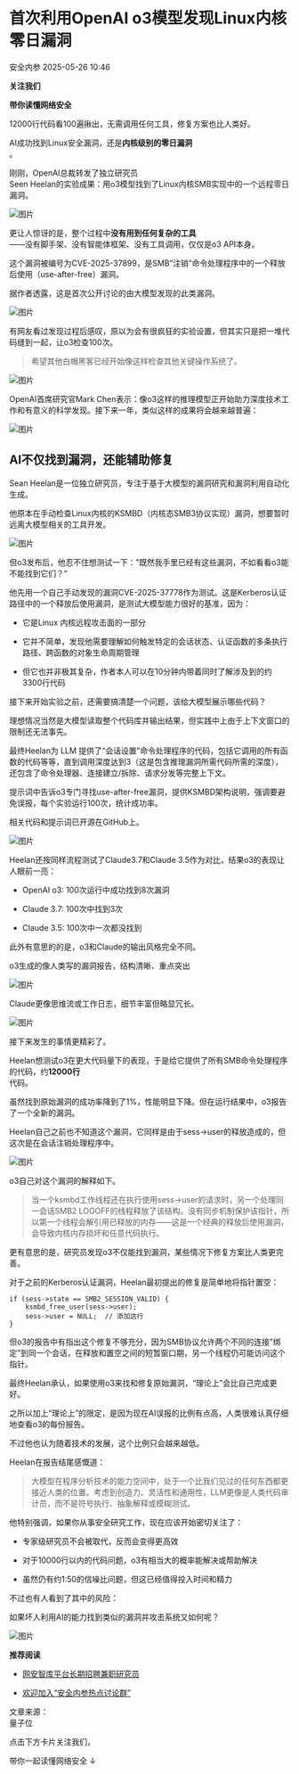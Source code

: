 #  首次利用OpenAI o3模型发现Linux内核零日漏洞   
 安全内参   2025-05-26 10:46  
  
**关注我们**  
  
  
**带你读懂网络安全**  
  
  
  
12000行代码看100遍揪出，无需调用任何工具，修复方案也比人类好。  
  
  
AI成功找到Linux安全漏洞，还是**内核级别的零日漏洞**  
。  
  
刚刚，OpenAI总裁转发了独立研究员  
Seen Heelan的实验成果：用o3模型找到了Linux内核SMB实现中的一个远程零日漏洞。  
  
![图片](https://mmbiz.qpic.cn/mmbiz_png/YicUhk5aAGtDlyrecNfQhnStib9TWefkPOp3sEeqRfzMFzxic24bH3fSwJ683BI2CiciaaicESH3PKuCVdC1lrogu1Ug/640?wx_fmt=png&from=appmsg&watermark=1&tp=webp&wxfrom=5&wx_lazy=1 "")  
  
更让人惊讶的是，整个过程中**没有用到任何复杂的工具**  
——没有脚手架、没有智能体框架、没有工具调用，仅仅是o3 API本身。  
  
这个漏洞被编号为CVE-2025-37899，是SMB”注销”命令处理程序中的一个释放后使用（use-after-free）漏洞。  
  
据作者透露，这是首次公开讨论的由大模型发现的此类漏洞。  
  
![图片](https://mmbiz.qpic.cn/mmbiz_png/YicUhk5aAGtDlyrecNfQhnStib9TWefkPO6Osawam0FHGV6Z2NN2l9K7lQ5iawQxWG9Sybrd86DThppaozzsRKOWg/640?wx_fmt=png&from=appmsg&watermark=1&tp=webp&wxfrom=5&wx_lazy=1 "")  
  
有网友看过发现过程后感叹，原以为会有很疯狂的实验设置，但其实只是把一堆代码缝到一起，让o3检查100次。  
> 希望其他白帽黑客已经开始像这样检查其他关键操作系统了。  
  
  
![图片](https://mmbiz.qpic.cn/mmbiz_png/YicUhk5aAGtDlyrecNfQhnStib9TWefkPOL90Dicz3IKftwDCZvLLCJUQrDiaJ63uOjrLA3nBiboCN54iasXCPeQmKoQ/640?wx_fmt=png&from=appmsg&watermark=1&tp=webp&wxfrom=5&wx_lazy=1 "")  
  
OpenAI首席研究官Mark Chen表示：像o3这样的推理模型正开始助力深度技术工作和有意义的科学发现。接下来一年，类似这样的成果将会越来越普遍：  
  
![图片](https://mmbiz.qpic.cn/mmbiz_png/YicUhk5aAGtDlyrecNfQhnStib9TWefkPOGeuRrib1a9fzFvotaxdXSrSvI7lBKwI4RkJUEKKtic4eIcwxIkssD5lw/640?wx_fmt=png&from=appmsg&watermark=1&tp=webp&wxfrom=5&wx_lazy=1 "")  
## AI不仅找到漏洞，还能辅助修复  
  
Sean Heelan是一位独立研究员，专注于基于大模型的漏洞研究和漏洞利用自动化生成。  
  
他原本在手动检查Linux内核的KSMBD（内核态SMB3协议实现）漏洞，想要暂时远离大模型相关的工具开发。  
  
![图片](https://mmbiz.qpic.cn/mmbiz_png/YicUhk5aAGtDlyrecNfQhnStib9TWefkPOv3MwEkymOCuUW0wbCRd6DsbqgJ0jpDiawViagDeXqdg3shE8VkKHaarg/640?wx_fmt=png&from=appmsg&watermark=1&tp=webp&wxfrom=5&wx_lazy=1 "")  
  
但o3发布后，他忍不住想测试一下：”既然我手里已经有这些漏洞，不如看看o3能不能找到它们？”  
  
他先用一个自己手动发现的漏洞CVE-2025-37778作为测试。这是Kerberos认证路径中的一个释放后使用漏洞，是测试大模型能力很好的基准，因为：  
- 它是Linux 内核远程攻击面的一部分  
  
- 它并不简单，发现他需要理解如何触发特定的会话状态、认证函数的多条执行路径、跨函数的对象生命周期管理  
  
- 但它也并非极其复杂，作者本人可以在10分钟内带着同时了解涉及到的约3300行代码  
  
接下来开始实验之前，还需要搞清楚一个问题，该给大模型展示哪些代码？  
  
理想情况当然是大模型读取整个代码库并输出结果，但实践中上由于上下文窗口的限制还无法事先。  
  
最终Heelan为 LLM 提供了“会话设置”命令处理程序的代码，包括它调用的所有函数的代码等等，直到调用深度达到3（这是包含推理漏洞所需代码所需的深度），还包含了命令处理器、连接建立/拆除、请求分发等完整上下文。  
  
提示词中告诉o3专门寻找use-after-free漏洞，提供KSMBD架构说明，强调要避免误报，每个实验运行100次，统计成功率。  
  
相关代码和提示词已开源在GitHub上。  
  
![图片](https://mmbiz.qpic.cn/mmbiz_png/YicUhk5aAGtDlyrecNfQhnStib9TWefkPOialPibnIibYOuBO9fVDOvMrricKJMqJ1uqcNl889memZ3GZcyqsQb2Vq7g/640?wx_fmt=png&from=appmsg&watermark=1&tp=webp&wxfrom=5&wx_lazy=1 "")  
  
Heelan还按同样流程测试了Claude3.7和Claude 3.5作为对比，结果o3的表现让人眼前一亮：  
- OpenAI o3: 100次运行中成功找到8次漏洞  
  
- Claude 3.7: 100次中找到3次  
  
- Claude 3.5: 100次中一次都没找到  
  
此外有意思的的是，o3和Claude的输出风格完全不同。  
  
o3生成的像人类写的漏洞报告，结构清晰、重点突出  
  
![图片](https://mmbiz.qpic.cn/mmbiz_png/YicUhk5aAGtDlyrecNfQhnStib9TWefkPOLekCgwZSJ9iasWUHscxHX91vzAKMHo895cVoOa5KfdvXfGRCBTW7LRQ/640?wx_fmt=png&from=appmsg&watermark=1&tp=webp&wxfrom=5&wx_lazy=1 "")  
  
Claude更像思维流或工作日志，细节丰富但略显冗长。  
  
![图片](https://mmbiz.qpic.cn/mmbiz_png/YicUhk5aAGtDlyrecNfQhnStib9TWefkPOam8Ggwlib1T7CZBpibcAQZS0zQS68b38ckicp6SkgwaMXXFGHNL4PcDaQ/640?wx_fmt=png&from=appmsg&watermark=1&tp=webp&wxfrom=5&wx_lazy=1 "")  
  
接下来发生的事情更精彩了。  
  
Heelan想测试o3在更大代码量下的表现，于是给它提供了所有SMB命令处理程序的代码，约**12000行**  
代码。  
  
虽然找到原始漏洞的成功率降到了1%，性能明显下降。但在运行结果中，o3报告了一个全新的漏洞。  
  
Heelan自己之前也不知道这个漏洞，它同样是由于sess->user的释放造成的，但这次是在会话注销处理程序中。  
  
![图片](https://mmbiz.qpic.cn/mmbiz_png/YicUhk5aAGtDlyrecNfQhnStib9TWefkPOy6ib0rgicL3oxw4tmibhBmMwdR9PRDpxPEYjG02Fw2aAQzDaMicDTEfrLg/640?wx_fmt=png&from=appmsg&watermark=1&tp=webp&wxfrom=5&wx_lazy=1 "")  
  
o3自己对这个漏洞的解释如下。  
> 当一个ksmbd工作线程还在执行使用sess->user的请求时，另一个处理同一会话SMB2 LOGOFF的线程释放了该结构。没有同步机制保护该指针，所以第一个线程会解引用已释放的内存——这是一个经典的释放后使用漏洞，会导致内核内存损坏和任意代码执行。  
  
  
更有意思的是，研究员发现o3不仅能找到漏洞，某些情况下修复方案比人类更完善。  
  
对于之前的Kerberos认证漏洞，Heelan最初提出的修复是简单地将指针置空：  
```
if (sess->state == SMB2_SESSION_VALID) {
    ksmbd_free_user(sess->user);
    sess->user = NULL;  // 添加这行
}
```  
  
但o3的报告中有指出这个修复不够充分，因为SMB协议允许两个不同的连接”绑定”到同一个会话，在释放和置空之间的短暂窗口期，另一个线程仍可能访问这个指针。  
  
最终Heelan承认，如果使用o3来找和修复原始漏洞，“理论上”会比自己完成更好。  
  
之所以加上“理论上”的限定，是因为现在AI误报的比例有点高，人类很难认真仔细地查看o3的每份报告。  
  
不过他也认为随着技术的发展，这个比例只会越来越低。  
  
Heelan在报告结尾感慨道：  
> 大模型在程序分析技术的能力空间中，处于一个比我们见过的任何东西都更接近人类的位置。考虑到创造力、灵活性和通用性，LLM更像是人类代码审计员，而不是符号执行、抽象解释或模糊测试。  
  
  
他特别强调，如果你从事安全研究工作，现在应该开始密切关注了：  
- 专家级研究员不会被取代，反而会变得更高效  
  
- 对于10000行以内的代码问题，o3有相当大的概率能解决或帮助解决  
  
- 虽然仍有约1:50的信噪比问题，但这已经值得投入时间和精力  
  
不过也有人看到了其中的风险：  
  
如果坏人利用AI的能力找到类似的漏洞并攻击系统又如何呢？  
  
![图片](https://mmbiz.qpic.cn/mmbiz_png/YicUhk5aAGtDlyrecNfQhnStib9TWefkPOuqeVu3mHsutzQkMicospwlBicicrpPGdiaHbQWr8BKzMzFa8tPNyzGMQ4Q/640?wx_fmt=png&from=appmsg&watermark=1&tp=webp&wxfrom=5&wx_lazy=1 "")  
  
  
**推荐阅读**  
- [网安智库平台长期招聘兼职研究员](http://mp.weixin.qq.com/s?__biz=MzI4NDY2MDMwMw==&mid=2247499450&idx=2&sn=2da3ca2e0b4d4f9f56ea7f7579afc378&chksm=ebfab99adc8d308c3ba6e7a74bd41beadf39f1b0e38a39f7235db4c305c06caa49ff63a0cc1d&scene=21#wechat_redirect)  
  
  
- [欢迎加入“安全内参热点讨论群”](https://mp.weixin.qq.com/s?__biz=MzI4NDY2MDMwMw==&mid=2247501251&idx=1&sn=8b6ebecbe80c1c72317948494f87b489&chksm=ebfa82e3dc8d0bf595d039e75b446e14ab96bf63cf8ffc5d553b58248dde3424fb18e6947440&token=525430415&lang=zh_CN&scene=21#wechat_redirect)  
  
  
  
  
  
  
文章来源：  
量子位  
  
  
点击下方卡片关注我们，  
  
带你一起读懂网络安全 ↓  
  
  
  
  

